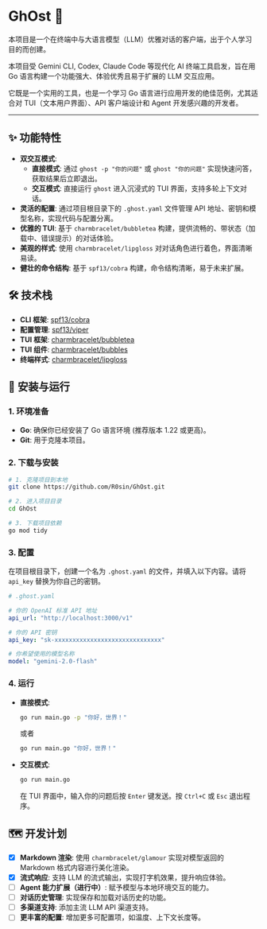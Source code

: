 # GhOst 👻

本项目是一个在终端中与大语言模型（LLM）优雅对话的客户端，出于个人学习目的而创建。

本项目受 Gemini CLI, Codex, Claude Code 等现代化 AI 终端工具启发，旨在用 Go 语言构建一个功能强大、体验优秀且易于扩展的 LLM 交互应用。

它既是一个实用的工具，也是一个学习 Go 语言进行应用开发的绝佳范例，尤其适合对 TUI（文本用户界面）、API 客户端设计和 Agent 开发感兴趣的开发者。

---

## ✨ 功能特性

- **双交互模式**:
  - **直接模式**: 通过 `ghost -p "你的问题"` 或 `ghost "你的问题"` 实现快速问答，获取结果后立即退出。
  - **交互模式**: 直接运行 `ghost` 进入沉浸式的 TUI 界面，支持多轮上下文对话。
- **灵活的配置**: 通过项目根目录下的 `.ghost.yaml` 文件管理 API 地址、密钥和模型名称，实现代码与配置分离。
- **优雅的 TUI**: 基于 `charmbracelet/bubbletea` 构建，提供流畅的、带状态（加载中、错误提示）的对话体验。
- **美观的样式**: 使用 `charmbracelet/lipgloss` 对对话角色进行着色，界面清晰易读。
- **健壮的命令结构**: 基于 `spf13/cobra` 构建，命令结构清晰，易于未来扩展。

## 🛠️ 技术栈

- **CLI 框架**: [spf13/cobra](https://github.com/spf13/cobra)
- **配置管理**: [spf13/viper](https://github.com/spf13/viper)
- **TUI 框架**: [charmbracelet/bubbletea](https://github.com/charmbracelet/bubbletea)
- **TUI 组件**: [charmbracelet/bubbles](https://github.com/charmbracelet/bubbles)
- **终端样式**: [charmbracelet/lipgloss](https://github.com/charmbracelet/lipgloss)

## 🚀 安装与运行

### 1. 环境准备

- **Go**: 确保你已经安装了 Go 语言环境 (推荐版本 1.22 或更高)。
- **Git**: 用于克隆本项目。

### 2. 下载与安装

```bash
# 1. 克隆项目到本地
git clone https://github.com/R0sin/GhOst.git

# 2. 进入项目目录
cd GhOst

# 3. 下载项目依赖
go mod tidy
```

### 3. 配置

在项目根目录下，创建一个名为 `.ghost.yaml` 的文件，并填入以下内容。请将 `api_key` 替换为你自己的密钥。

```yaml
# .ghost.yaml

# 你的 OpenAI 标准 API 地址
api_url: "http://localhost:3000/v1"

# 你的 API 密钥
api_key: "sk-xxxxxxxxxxxxxxxxxxxxxxxxxxxxxx"

# 你希望使用的模型名称
model: "gemini-2.0-flash"
```

### 4. 运行

- **直接模式**:

  ```bash
  go run main.go -p "你好，世界！"
  ```

  或者

  ```bash
  go run main.go "你好，世界！"
  ```

- **交互模式**:

  ```bash
  go run main.go
  ```

  在 TUI 界面中，输入你的问题后按 `Enter` 键发送。按 `Ctrl+C` 或 `Esc` 退出程序。

## 🗺️ 开发计划

- [x] **Markdown 渲染**: 使用 `charmbracelet/glamour` 实现对模型返回的 Markdown 格式内容进行美化渲染。
- [x] **流式响应**: 支持 LLM 的流式输出，实现打字机效果，提升响应体验。
- [ ] **Agent 能力扩展（进行中）**: 赋予模型与本地环境交互的能力。
- [ ] **对话历史管理**: 实现保存和加载对话历史的功能。
- [ ] **多渠道支持**: 添加主流 LLM API 渠道支持。
- [ ] **更丰富的配置**: 增加更多可配置项，如温度、上下文长度等。

